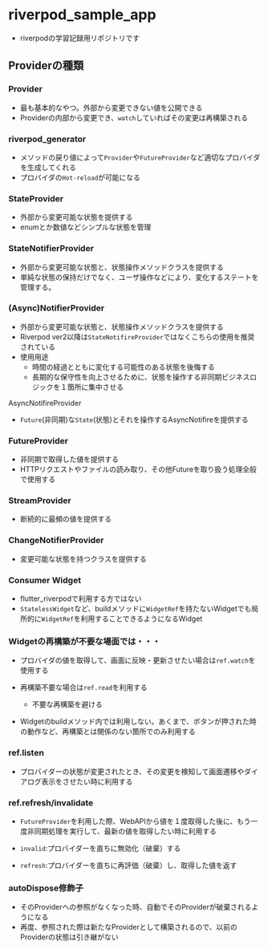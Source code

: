 # riverpod_sample_app

- riverpodの学習記録用リポジトリです

## Providerの種類

### Provider

- 最も基本的なやつ。外部から変更できない値を公開できる
- Providerの内部から変更でき、`watch`していればその変更は再構築される

### riverpod_generator

- メソッドの戻り値によって`Provider`や`FutureProvider`など適切なプロバイダを生成してくれる
- プロバイダの`Hot-reload`が可能になる

### StateProvider

- 外部から変更可能な状態を提供する
- enumとか数値などシンプルな状態を管理

### StateNotifierProvider

- 外部から変更可能な状態と、状態操作メソッドクラスを提供する
- 単純な状態の保持だけでなく、ユーザ操作などにより、変化するステートを管理する。

### (Async)NotifierProvider

- 外部から変更可能な状態と、状態操作メソッドクラスを提供する
- Riverpod ver2以降は`StateNotifireProvider`ではなくこちらの使用を推奨されている
- 使用用途
    - 時間の経過とともに変化する可能性のある状態を後悔する
    - 長期的な保守性を向上させるために、状態を操作する非同期ビジネスロジックを１箇所に集中させる

AsyncNotifireProvider
- `Future`(非同期)な`State`(状態)とそれを操作するAsyncNotifireを提供する

### FutureProvider

- 非同期で取得した値を提供する
- HTTPリクエストやファイルの読み取り、その他Futureを取り扱う処理全般で使用する

### StreamProvider

- 断続的に最頻の値を提供する

### ChangeNotifierProvider

- 変更可能な状態を持つクラスを提供する

### Consumer Widget

- flutter_riverpodで利用する方ではない
- `StatelessWidget`など、buildメソッドに`WidgetRef`を持たないWidgetでも局所的に`WidgetRef`を利用することできるようになるWidget

### Widgetの再構築が不要な場面では・・・

- プロバイダの値を取得して、画面に反映・更新させたい場合は`ref.watch`を使用する
- 再構築不要な場合は`ref.read`を利用する
  - 不要な再構築を避ける

- Widgetのbuildメソッド内では利用しない。あくまで、ボタンが押された時の動作など、再構築とは関係のない箇所でのみ利用する

### ref.listen
- プロバイダーの状態が変更されたとき、その変更を検知して画面遷移やダイアログ表示をさせたい時に利用する

### ref.refresh/invalidate

- `FutureProvider`を利用した際、WebAPIから値を１度取得した後に、もう一度非同期処理を実行して、最新の値を取得したい時に利用する

- `invalid`:プロバイダーを直ちに無効化（破棄）する
- `refresh`:プロバイダーを直ちに再評価（破棄）し、取得した値を返す

### autoDispose修飾子

- そのProviderへの参照がなくなった時、自動でそのProviderが破棄されるようになる
- 再度、参照された際は新たなProviderとして構築されるので、以前のProviderの状態は引き継がない
